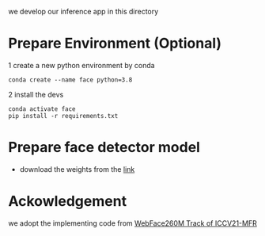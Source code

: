 we develop our inference app in this directory

# Prepare Environment (Optional)

1 create a new python environment by conda
```
conda create --name face python=3.8
```

2 install the devs
```
conda activate face
pip install -r requirements.txt
```


# Prepare face detector model 
* download the weights from the [link](https://drive.google.com/file/d/127N01CeSd78vf9ayMAb3ZUXilUl6T69f/view?usp=sharing)



# Ackowledgement
we adopt the implementing code from [WebFace260M Track of ICCV21-MFR](https://github.com/WebFace260M/webface260m-iccv21-mfr)
